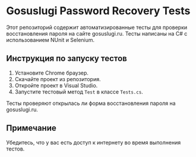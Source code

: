 # Gosuslugi Password Recovery Tests

Этот репозиторий содержит автоматизированные тесты для проверки восстановления пароля на сайте gosuslugi.ru. Тесты написаны на C# с использованием NUnit и Selenium.

## Инструкция по запуску тестов

1. Установите Chrome браузер.
2. Скачайте проект из репозитория.
3. Откройте проект в Visual Studio.
4. Запустите тестовый метод `Test` в классе `Tests.cs`.

Тесты проверяют открылась ли форма восстановления пароля на gosuslugi.ru.

## Примечание

Убедитесь, что у вас есть доступ к интернету во время выполнения тестов.
